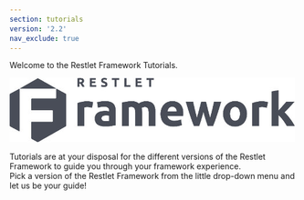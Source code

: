 ```yaml
---
section: tutorials
version: '2.2'
nav_exclude: true
---
```


Welcome to the Restlet Framework Tutorials.

![RF logo](images/rflogo.jpg "RF logo")

Tutorials are at your disposal for the different versions of the Restlet Framework to guide you through your framework experience.  
Pick a version of the Restlet Framework from the little drop-down menu and let us be your guide!
